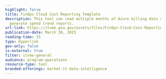 ```yaml
---
highlight: false
title: FinOps Cloud Cost Reporting Template
description: This tool can read multiple months of Azure billing data and
  generate spend trend reports.
url-link: https://itvmo.gsa.gov/assets/files/FinOps-Cloud-Cost-Reporting-Template.xlsx
publication-date: March 30, 2023
reading-time: 15
type: Hyperlink
gov-only: false
is-external: true
filter: itvmo-general
audience: program-operations
resource-type: tool
branded-offerings: market-it-data-intelligence
---
```

